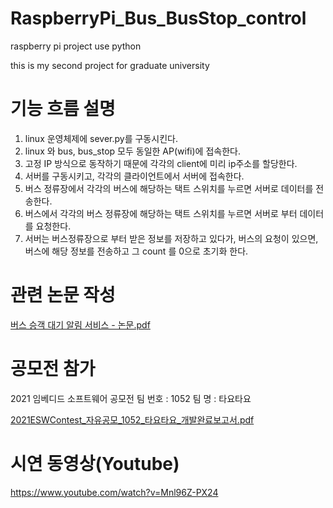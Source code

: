 # RaspberryPi_Bus_BusStop_control
raspberry pi project use python

this is my second project for graduate university

# 기능 흐름 설명
  1. linux 운영체제에 sever.py를 구동시킨다. 
  2. linux 와 bus, bus_stop 모두 동일한 AP(wifi)에 접속한다.
  3. 고정 IP 방식으로 동작하기 때문에 각각의 client에 미리 ip주소를 할당한다.
  4. 서버를 구동시키고, 각각의 클라이언트에서 서버에 접속한다.
  5. 버스 정류장에서 각각의 버스에 해당하는 택트 스위치를 누르면 서버로 데이터를 전송한다.
  6. 버스에서 각각의 버스 정류장에 해당하는 택트 스위치를 누르면 서버로 부터 데이터를 요청한다.
  7. 서버는 버스정류장으로 부터 받은 정보를 저장하고 있다가, 버스의 요청이 있으면, 버스에 해당 정보를 전송하고 그 count 를 0으로 초기화 한다.
 
# 관련 논문 작성

[버스 승객 대기 알림 서비스 - 논문.pdf](https://github.com/9junbeum/RaspberryPi_Bus_alert/files/7191510/-.pdf)


# 공모전 참가
2021 임베디드 소프트웨어 공모전
팀 번호 : 1052 
팀 명 : 타요타요

[2021ESWContest_자유공모_1052_타요타요_개발완료보고서.pdf](https://github.com/9junbeum/RaspberryPi_Bus_alert/files/7191511/2021ESWContest_._1052_._.pdf)

# 시연 동영상(Youtube)
https://www.youtube.com/watch?v=Mnl96Z-PX24

